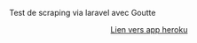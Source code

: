 <p>Test de scraping via laravel avec Goutte</p>
<p align="center">
<a href="https://immense-bastion-90558.herokuapp.com/scraper1">Lien vers app heroku</a>
</p>

